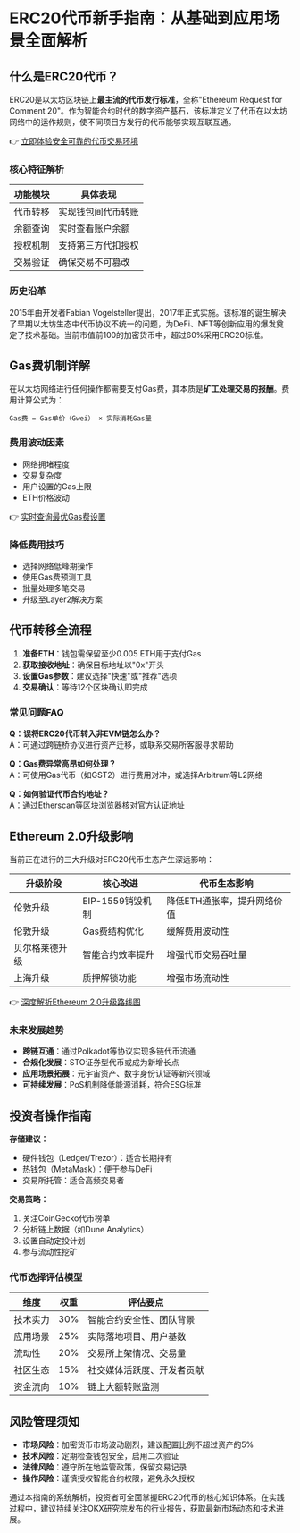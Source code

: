 # ERC20代币新手指南：从基础到应用场景全面解析

## 什么是ERC20代币？
ERC20是以太坊区块链上**最主流的代币发行标准**，全称"Ethereum Request for Comment 20"。作为智能合约时代的数字资产基石，该标准定义了代币在以太坊网络中的运作规则，使不同项目方发行的代币能够实现互联互通。

👉 [立即体验安全可靠的代币交易环境](https://bit.ly/okx_welcome)

### 核心特征解析
| 功能模块 | 具体表现 |
|---------|----------|
| 代币转移 | 实现钱包间代币转账 |
| 余额查询 | 实时查看账户余额 |
| 授权机制 | 支持第三方代扣授权 |
| 交易验证 | 确保交易不可篡改 |

### 历史沿革
2015年由开发者Fabian Vogelsteller提出，2017年正式实施。该标准的诞生解决了早期以太坊生态中代币协议不统一的问题，为DeFi、NFT等创新应用的爆发奠定了技术基础。当前市值前100的加密货币中，超过60%采用ERC20标准。

## Gas费机制详解
在以太坊网络进行任何操作都需要支付Gas费，其本质是**矿工处理交易的报酬**。费用计算公式为：
```
Gas费 = Gas单价（Gwei） × 实际消耗Gas量
```

### 费用波动因素
- 网络拥堵程度
- 交易复杂度
- 用户设置的Gas上限
- ETH价格波动

👉 [实时查询最优Gas费设置](https://bit.ly/okx_welcome)

### 降低费用技巧
- 选择网络低峰期操作
- 使用Gas费预测工具
- 批量处理多笔交易
- 升级至Layer2解决方案

## 代币转移全流程
1. **准备ETH**：钱包需保留至少0.005 ETH用于支付Gas
2. **获取接收地址**：确保目标地址以"0x"开头
3. **设置Gas参数**：建议选择"快速"或"推荐"选项
4. **交易确认**：等待12个区块确认即完成

### 常见问题FAQ
**Q：误将ERC20代币转入非EVM链怎么办？**  
A：可通过跨链桥协议进行资产迁移，或联系交易所客服寻求帮助

**Q：Gas费异常高昂如何处理？**  
A：可使用Gas代币（如GST2）进行费用对冲，或选择Arbitrum等L2网络

**Q：如何验证代币合约地址？**  
A：通过Etherscan等区块浏览器核对官方认证地址

## Ethereum 2.0升级影响
当前正在进行的三大升级对ERC20代币生态产生深远影响：

| 升级阶段 | 核心改进 | 代币生态影响 |
|----------|----------|--------------|
| 伦敦升级 | EIP-1559销毁机制 | 降低ETH通胀率，提升网络价值 |
| 伦敦升级 | Gas费结构优化 | 缓解费用波动性 |
| 贝尔格莱德升级 | 智能合约效率提升 | 增强代币交易吞吐量 |
| 上海升级 | 质押解锁功能 | 增强市场流动性 |

👉 [深度解析Ethereum 2.0升级路线图](https://bit.ly/okx_welcome)

### 未来发展趋势
- **跨链互通**：通过Polkadot等协议实现多链代币流通
- **合规化发展**：STO证券型代币或成为新增长点
- **应用场景拓展**：元宇宙资产、数字身份认证等新兴领域
- **可持续发展**：PoS机制降低能源消耗，符合ESG标准

## 投资者操作指南
**存储建议：**
- 硬件钱包（Ledger/Trezor）：适合长期持有
- 热钱包（MetaMask）：便于参与DeFi
- 交易所托管：适合高频交易者

**交易策略：**
1. 关注CoinGecko代币榜单
2. 分析链上数据（如Dune Analytics）
3. 设置自动定投计划
4. 参与流动性挖矿

### 代币选择评估模型
| 维度 | 权重 | 评估要点 |
|------|------|----------|
| 技术实力 | 30% | 智能合约安全性、团队背景 |
| 应用场景 | 25% | 实际落地项目、用户基数 |
| 流动性 | 20% | 交易所上架情况、交易量 |
| 社区生态 | 15% | 社交媒体活跃度、开发者贡献 |
| 资金流向 | 10% | 链上大额转账监测 |

## 风险管理须知
- **市场风险**：加密货币市场波动剧烈，建议配置比例不超过资产的5%
- **技术风险**：定期检查钱包安全，启用二次验证
- **法律风险**：遵守所在地监管政策，保留交易记录
- **操作风险**：谨慎授权智能合约权限，避免永久授权

通过本指南的系统解析，投资者可全面掌握ERC20代币的核心知识体系。在实践过程中，建议持续关注OKX研究院发布的行业报告，获取最新市场动态和技术进展。